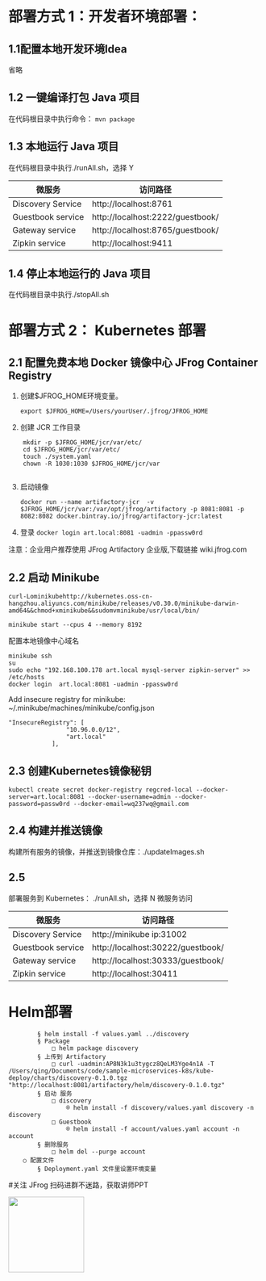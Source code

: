 
# 部署方式 1：开发者环境部署：			

## 1.1配置本地开发环境Idea

省略


## 1.2 一键编译打包 Java 项目
在代码根目录中执行命令：
`mvn package`

## 1.3 本地运行 Java 项目	
在代码根目录中执行./runAll.sh，选择 Y


|  微服务   | 访问路径  |
|  ----  | ----  |
| Discovery Service | http://localhost:8761 |
| Guestbook service  | http://localhost:2222/guestbook/ |
| Gateway service  | http://localhost:8765/guestbook/|
| Zipkin service  | http://localhost:9411 |
  

## 1.4 停止本地运行的 Java 项目
在代码根目录中执行./stopAll.sh

# 部署方式 2： Kubernetes 部署

## 2.1 配置免费本地 Docker 镜像中心 JFrog Container Registry 
	
1. 创建$JFROG_HOME环境变量。
    
    `export $JFROG_HOME=/Users/yourUser/.jfrog/JFROG_HOME`
2. 创建 JCR 工作目录	
```
    mkdir -p $JFROG_HOME/jcr/var/etc/
    cd $JFROG_HOME/jcr/var/etc/
    touch ./system.yaml
    chown -R 1030:1030 $JFROG_HOME/jcr/var
	
```
3. 启动镜像

    `docker run --name artifactory-jcr  -v $JFROG_HOME/jcr/var:/var/opt/jfrog/artifactory -p 8081:8081 -p 8082:8082 docker.bintray.io/jfrog/artifactory-jcr:latest`

4. 登录
	`docker login art.local:8081 -uadmin -ppassw0rd`


注意：企业用户推荐使用 JFrog Artifactory 企业版,下载链接 wiki.jfrog.com		
	

## 2.2 启动 Minikube
`curl-Lominikubehttp://kubernetes.oss-cn-hangzhou.aliyuncs.com/minikube/releases/v0.30.0/minikube-darwin-amd64&&chmod+xminikube&&sudomvminikube/usr/local/bin/`

`minikube start --cpus 4 --memory 8192`

配置本地镜像中心域名
```
minikube ssh
su
sudo echo "192.168.100.178 art.local mysql-server zipkin-server" >> /etc/hosts
docker login  art.local:8081 -uadmin -ppassw0rd
```
Add insecure registry for minikube:
	~/.minikube/machines/minikube/config.json

```
"InsecureRegistry": [
                "10.96.0.0/12",
                "art.local"
            ],
```
## 2.3 创建Kubernetes镜像秘钥
`kubectl create secret docker-registry regcred-local --docker-server=art.local:8081 --docker-username=admin --docker-password=passw0rd --docker-email=wq237wq@gmail.com`			


## 2.4 构建并推送镜像
构建所有服务的镜像，并推送到镜像仓库：./updateImages.sh


## 2.5

部署服务到 Kubernetes： ./runAll.sh，选择 N
微服务访问

  
|  微服务   | 访问路径  |
|  ----  | ----  |
| Discovery Service | http://minikube ip:31002 |
| Guestbook service  | http://localhost:30222/guestbook/ |
| Gateway service  | http://localhost:30333/guestbook/|
| Zipkin service  | http://localhost:30411 |
  


			
			
			
# Helm部署
			§ helm install -f values.yaml ../discovery 
			§ Package
				□ helm package discovery 
			§ 上传到 Artifactory
				□ curl -uadmin:AP8N3k1u3tygcz8QeLM3Yge4n1A -T /Users/qing/Documents/code/sample-microservices-k8s/kube-deploy/charts/discovery-0.1.0.tgz "http://localhost:8081/artifactory/helm/discovery-0.1.0.tgz"
			§ 启动 服务
				□ discovery 
					® helm install -f discovery/values.yaml discovery -n discovery
				□ Guestbook
					® helm install -f account/values.yaml account -n account
			§ 删除服务
				□ helm del --purge account
		○ 配置文件
			§ Deployment.yaml 文件里设置环境变量


#关注 JFrog
扫码进群不迷路，获取讲师PPT

<img src="https://github.com/alexwang66/Guestbook-microservices-k8s/blob/master/images/qr.png" width="150px">